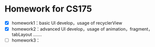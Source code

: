 # Homework for CS175

- [x] homework1：basic UI develop，usage of recyclerView
- [x] homework2：advanced UI develop，usage of animation，fragment，tabLayout …….
- [ ] homework3：